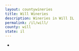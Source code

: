 ```yaml
---
layout: countywineries
title: Will Wineries
description: Wineries in Will IL
permalink: /il/will/
county: will
state: il
---
```

-
